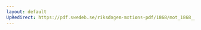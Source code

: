 ```yaml
---
layout: default
UpRedirect: https://pdf.swedeb.se/riksdagen-motions-pdf/1868/mot_1868__ak__00062/mot_1868__ak__00062_002.pdf
---
```

